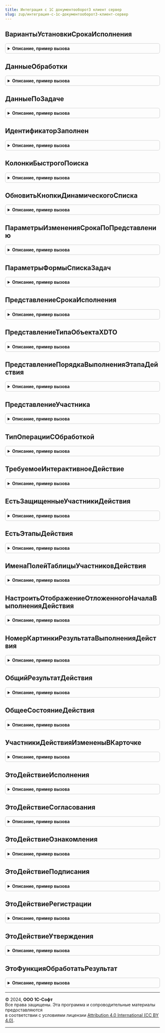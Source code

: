 ```yaml
---
title: Интеграция с 1С документооборот3 клиент сервер
slug: zup/интеграция-с-1с-документооборот3-клиент-сервер
---
```



## ВариантыУстановкиСрокаИсполнения
<details style="margin: 1em 0; padding: 0.5em; border: 1px solid #ccc; border-radius: 6px;">

<summary style="font-weight: bold; cursor: pointer;">Описание, пример вызова</summary>

```bsl

// Возвращает варианты установки срока исполнения.
//
// Возвращаемое значение:
//   Структура:
//     * ТочныйСрок - Строка
//     * ОтносительныйСрок - Строка
//
Функция ВариантыУстановкиСрокаИсполнения() Экспорт
```

Пример вызова
```bsl
Результат = ИнтеграцияС1СДокументооборот3КлиентСервер.ВариантыУстановкиСрокаИсполнения() 
```
</details>

## ДанныеОбработки
<details style="margin: 1em 0; padding: 0.5em; border: 1px solid #ccc; border-radius: 6px;">

<summary style="font-weight: bold; cursor: pointer;">Описание, пример вызова</summary>

```bsl

// Конструктор структуры, описывающей данные обработки.
//
// Параметры:
//   ПредметID - Строка - идентификатор предмета обработки.
//   ПредметТип - Строка - XDTO-тип предмета обработки.
//   ТекущееСостояние - Строка - текущее состояние обработки. Перечисление типа DMObjectProcessingState.
//   ПричинаПрерывания - Строка - причина прерывания обработки.
//
// Возвращаемое значение:
//   Структура:
//     * ПредметID - Строка
//     * ПредметТип - Строка
//     * ТекущееСостояние - Строка
//     * ПричинаПрерывания - Строка
//     * ТребуемоеИнтерактивноеДействие - см. ИнтеграцияС1СДокументооборот3КлиентСервер.ТребуемоеИнтерактивноеДействие
//
Функция ДанныеОбработки(ПредметID, ПредметТип, ТекущееСостояние = "", ПричинаПрерывания = "") Экспорт
```

Пример вызова
```bsl
Результат = ИнтеграцияС1СДокументооборот3КлиентСервер.ДанныеОбработки(ПредметID, ПредметТип, ТекущееСостояние, ПричинаПрерывания);
```
</details>

## ДанныеПоЗадаче
<details style="margin: 1em 0; padding: 0.5em; border: 1px solid #ccc; border-radius: 6px;">

<summary style="font-weight: bold; cursor: pointer;">Описание, пример вызова</summary>

```bsl

// Конструктор структуры, описывающей задачу.
//
// Параметры:
//   ID - Строка - идентификатор задачи Документооборота.
//   Тип - Строка - XDTO-тип задачи Документооборота.
//   Заголовок - Строка - заголовок задачи.
//   НавигационнаяСсылка - Строка - навигационная ссылка на объект ДО.
//
// Возвращаемое значение:
//   Структура:
//     * ДействиеЗадачи - см. ИнтеграцияС1СДокументооборотБазоваяФункциональностьКлиентСервер.ДанныеСсылочногоОбъектаДО
//     * Новое - Булево
//     * Просрочено - Булево
//     * ПредставлениеHTML - Строка
//     * АдресДополнительныхДанных - Строка
//     * Флаг - Строка
//     * РезультатДействия - см. ИнтеграцияС1СДокументооборотБазоваяФункциональностьКлиентСервер.ДанныеСсылочногоОбъектаДО
//     * РезультатДействияТекстом - Строка
//     * ВерсияДанныхДействияЗадачи - Строка
//     * ТребуемоеИнтерактивноеДействие - см. ИнтеграцияС1СДокументооборот3КлиентСервер.ТребуемоеИнтерактивноеДействие
//
Функция ДанныеПоЗадаче(ID, Тип, Заголовок = "", НавигационнаяСсылка = "") Экспорт
```

Пример вызова
```bsl
Результат = ИнтеграцияС1СДокументооборот3КлиентСервер.ДанныеПоЗадаче(ID, Тип, Заголовок, НавигационнаяСсылка);
```
</details>

## ИдентификаторЗаполнен
<details style="margin: 1em 0; padding: 0.5em; border: 1px solid #ccc; border-radius: 6px;">

<summary style="font-weight: bold; cursor: pointer;">Описание, пример вызова</summary>

```bsl

// Определяет является ли идентификатор пустым или заполненным.
//
// Параметры:
//   СтрокаИдентификатора - Строка - строковое представление идентификатора.
//
// Возвращаемое значение:
//   Булево
//
Функция ИдентификаторЗаполнен(СтрокаИдентификатора) Экспорт
```

Пример вызова
```bsl
Результат = ИнтеграцияС1СДокументооборот3КлиентСервер.ИдентификаторЗаполнен(СтрокаИдентификатора) 
```
</details>

## КолонкиБыстрогоПоиска
<details style="margin: 1em 0; padding: 0.5em; border: 1px solid #ccc; border-radius: 6px;">

<summary style="font-weight: bold; cursor: pointer;">Описание, пример вызова</summary>

```bsl

// Список колонок таблицы "Быстрый поиск", подлежащие заполнению.
//
// Возвращаемое значение:
//   Строка
//
Функция КолонкиБыстрогоПоиска() Экспорт
```

Пример вызова
```bsl
Результат = ИнтеграцияС1СДокументооборот3КлиентСервер.КолонкиБыстрогоПоиска() 
```
</details>

## ОбновитьКнопкиДинамическогоСписка
<details style="margin: 1em 0; padding: 0.5em; border: 1px solid #ccc; border-radius: 6px;">

<summary style="font-weight: bold; cursor: pointer;">Описание, пример вызова</summary>

```bsl

// Перерисовывает на форме список кнопок переключения страниц динамического списка.
//
// Параметры:
//   Форма - ФормаКлиентскогоПриложения - форма, на которой находится динамический список.
//   ТекущаяСтраница - Число - номер текущей страницы.
//   ВсегоСтраниц - Число - максимальное количество страниц.
//
Процедура ОбновитьКнопкиДинамическогоСписка(Форма, ТекущаяСтраница, ВсегоСтраниц) Экспорт
```

Пример вызова
```bsl
ИнтеграцияС1СДокументооборот3КлиентСервер.ОбновитьКнопкиДинамическогоСписка(Форма, ТекущаяСтраница, ВсегоСтраниц) 
```
</details>

## ПараметрыИзмененияСрокаПоПредставлению
<details style="margin: 1em 0; padding: 0.5em; border: 1px solid #ccc; border-radius: 6px;">

<summary style="font-weight: bold; cursor: pointer;">Описание, пример вызова</summary>

```bsl

// Конструктор структуры, описывающей параметры изменения срока по представлению.
//
// Возвращаемое значение:
//   Структура:
//     * ТекстСообщенияПредупреждения - Строка - возвращаемый текст сообщения/предупреждения в случае ошибки.
//     * Исполнитель - Строка
//     * ИсполнительID - Строка
//     * ИсполнительТип - Строка
//     * ОсновнойОбъектАдресацииИсполнитель - Строка
//     * ОсновнойОбъектАдресацииИсполнительID - Строка
//     * ОсновнойОбъектАдресацииИсполнительТип - Строка
//     * ДополнительныйОбъектАдресацииИсполнитель - Строка
//     * ДополнительныйОбъектАдресацииИсполнительID - Строка
//     * ДополнительныйОбъектАдресацииИсполнительТип - Строка
//
Функция ПараметрыИзмененияСрокаПоПредставлению() Экспорт
```

Пример вызова
```bsl
Результат = ИнтеграцияС1СДокументооборот3КлиентСервер.ПараметрыИзмененияСрокаПоПредставлению() 
```
</details>

## ПараметрыФормыСпискаЗадач
<details style="margin: 1em 0; padding: 0.5em; border: 1px solid #ccc; border-radius: 6px;">

<summary style="font-weight: bold; cursor: pointer;">Описание, пример вызова</summary>

```bsl

// Конструктор структуры, описывающей параметры формы списка задач.
//
// Возвращаемое значение:
//   Структура:
//     * ТекущаяСтраница - Число
//     * РазмерСтраницыДинамическогоСписка - Число
//     * ПолеДляСортировки - Строка
//     * НаправлениеСортировкиПоля - Строка
//     * Фильтры - СписокЗначений
//     * БыстрыйПоиск - ТаблицаЗначений
//     * ОтображениеКарточкиЗадачи - ПеречислениеСсылка.ВариантыОтображенияОбластиЧтения
//
Функция ПараметрыФормыСпискаЗадач() Экспорт
```

Пример вызова
```bsl
Результат = ИнтеграцияС1СДокументооборот3КлиентСервер.ПараметрыФормыСпискаЗадач() 
```
</details>

## ПредставлениеСрокаИсполнения
<details style="margin: 1em 0; padding: 0.5em; border: 1px solid #ccc; border-radius: 6px;">

<summary style="font-weight: bold; cursor: pointer;">Описание, пример вызова</summary>

```bsl

// Возвращает представление срока исполнения в виде дата (длительность) или длительность (дата).
//
// Параметры:
//   Дата - Дата - срок исполнения датой.
//   Дни - Число - длительность, дней.
//   Часы - Число - длительность, часов.
//   Минуты - Число - длительность, минут.
//   ИспользоватьДатуИВремяВСроках - Булево - признак использования даты и времени в сроках.
//   ВариантУстановкиСрока - Строка - вариант установки срока исполнения.
//
// Возвращаемое значение:
//   Строка
//
Функция ПредставлениеСрокаИсполнения(Дата, Дни, Часы, Минуты, Экспорт
```

Пример вызова
```bsl
Результат = ИнтеграцияС1СДокументооборот3КлиентСервер.ПредставлениеСрокаИсполнения(Дата, Дни, Часы, Минуты, );
```
</details>

## ПредставлениеТипаОбъектаXDTO
<details style="margin: 1em 0; padding: 0.5em; border: 1px solid #ccc; border-radius: 6px;">

<summary style="font-weight: bold; cursor: pointer;">Описание, пример вызова</summary>

```bsl

// Возвращает представление типа объекта XDTO Документооборота по имени типа.
//
// Параметры:
//   ТипXDTO - Строка - имя типа объекта XDTO.
//   Режим - Строка - принимает значения: "ЕдинственноеЧисло", "МножественноеЧисло", "ЗаголовокФормыВыбора".
//
// Возвращаемое значение:
//   Строка - представление типа объекта XDTO Документооборота по имени типа.
//
Функция ПредставлениеТипаОбъектаXDTO(ТипXDTO, Режим = "МножественноеЧисло") Экспорт
```

Пример вызова
```bsl
Результат = ИнтеграцияС1СДокументооборот3КлиентСервер.ПредставлениеТипаОбъектаXDTO(ТипXDTO, Режим);
```
</details>

## ПредставлениеПорядкаВыполненияЭтапаДействия
<details style="margin: 1em 0; padding: 0.5em; border: 1px solid #ccc; border-radius: 6px;">

<summary style="font-weight: bold; cursor: pointer;">Описание, пример вызова</summary>

```bsl

// Формирует представление порядка выполнения этапа действия.
//
// Параметры:
//   ПорядокXDTO - Строка - перечисление типа DMOrderOfExecutionActionStage.
//
// Возвращаемое значение:
//   Строка
//
Функция ПредставлениеПорядкаВыполненияЭтапаДействия(ПорядокXDTO) Экспорт
```

Пример вызова
```bsl
Результат = ИнтеграцияС1СДокументооборот3КлиентСервер.ПредставлениеПорядкаВыполненияЭтапаДействия(ПорядокXDTO) 
```
</details>

## ПредставлениеУчастника
<details style="margin: 1em 0; padding: 0.5em; border: 1px solid #ccc; border-radius: 6px;">

<summary style="font-weight: bold; cursor: pointer;">Описание, пример вызова</summary>

```bsl

// Формирует представление участника действия.
//
// Параметры:
//   СтрокаУчастника - ДанныеФормыЭлементДерева - строка дерева значений Участники в форме действия.
//   ДополнительноеОписание - Строка - дополнительное описание участника.
//   ПрефиксСтроки - Строка - префикс строки участника.
//
// Возвращаемое значение:
//   Строка - представление участника действия.
//
Функция ПредставлениеУчастника(СтрокаУчастника, ДополнительноеОписание = "", ПрефиксСтроки = "") Экспорт
```

Пример вызова
```bsl
Результат = ИнтеграцияС1СДокументооборот3КлиентСервер.ПредставлениеУчастника(СтрокаУчастника, ДополнительноеОписание, ПрефиксСтроки);
```
</details>

## ТипОперацииСОбработкой
<details style="margin: 1em 0; padding: 0.5em; border: 1px solid #ccc; border-radius: 6px;">

<summary style="font-weight: bold; cursor: pointer;">Описание, пример вызова</summary>

```bsl

// Конструктор структуры, описывающей тип операции над задачей.
//
// Возвращаемое значение:
//   Структура:
//     * Начать - Булево
//     * Прервать - Булево
//     * Остановить - Булево
//     * Продолжить - Булево
//     * Заполнить - Булево
//     * Перезапустить - Булево
//
Функция ТипОперацииСОбработкой() Экспорт
```

Пример вызова
```bsl
Результат = ИнтеграцияС1СДокументооборот3КлиентСервер.ТипОперацииСОбработкой() 
```
</details>

## ТребуемоеИнтерактивноеДействие
<details style="margin: 1em 0; padding: 0.5em; border: 1px solid #ccc; border-radius: 6px;">

<summary style="font-weight: bold; cursor: pointer;">Описание, пример вызова</summary>

```bsl

// Конструктор структуры, описывающей требуемое интерактивное действие.
//
// Возвращаемое значение:
//   Структура:
//     * ВыбратьИсполнителяЗадачи - Булево
//     * ИзменитьПараметрыПроцесса - Булево
//     * Контекст - Произвольный
//     * КешПредыдущихРезультатов - Строка
//
Функция ТребуемоеИнтерактивноеДействие() Экспорт
```

Пример вызова
```bsl
Результат = ИнтеграцияС1СДокументооборот3КлиентСервер.ТребуемоеИнтерактивноеДействие() 
```
</details>

## ЕстьЗащищенныеУчастникиДействия
<details style="margin: 1em 0; padding: 0.5em; border: 1px solid #ccc; border-radius: 6px;">

<summary style="font-weight: bold; cursor: pointer;">Описание, пример вызова</summary>

```bsl

// Проверяет наличие хотя бы одного защищенного участника в переданном этапе действия.
//
// Параметры:
//   Этап - ДанныеФормыЭлементДерева - строка этапа из дерева участников обработки.
//
// Возвращаемое значение:
//   Булево - есть защищенные участники.
//
Функция ЕстьЗащищенныеУчастникиДействия(Этап) Экспорт
```

Пример вызова
```bsl
Результат = ИнтеграцияС1СДокументооборот3КлиентСервер.ЕстьЗащищенныеУчастникиДействия(Этап) 
```
</details>

## ЕстьЭтапыДействия
<details style="margin: 1em 0; padding: 0.5em; border: 1px solid #ccc; border-radius: 6px;">

<summary style="font-weight: bold; cursor: pointer;">Описание, пример вызова</summary>

```bsl

// Проверяет наличие этапов действия.
//
// Параметры:
//   Участники - ДанныеФормыДерево - дерево с участниками.
//   ИдентификаторЭтапа - Строка - предопределенный идентификатор участника действия, который мы не учитываем.
//   ИдентификаторОбрабатывающегоРезультат - Строка - предопределенный идентификатор обрабатывающего результат действия,
//     который мы не учитываем.
//
// Возвращаемое значение:
//   Булево - есть защищенные участники.
//
Функция ЕстьЭтапыДействия(Участники, ИдентификаторЭтапа, ИдентификаторОбрабатывающегоРезультат) Экспорт
```

Пример вызова
```bsl
Результат = ИнтеграцияС1СДокументооборот3КлиентСервер.ЕстьЭтапыДействия(Участники, ИдентификаторЭтапа, ИдентификаторОбрабатывающегоРезультат) 
```
</details>

## ИменаПолейТаблицыУчастниковДействия
<details style="margin: 1em 0; padding: 0.5em; border: 1px solid #ccc; border-radius: 6px;">

<summary style="font-weight: bold; cursor: pointer;">Описание, пример вызова</summary>

```bsl

// Возвращает имена полей таблицы участников действия на форме.
//
// Возвращаемое значение:
//   Строка
//
Функция ИменаПолейТаблицыУчастниковДействия() Экспорт
```

Пример вызова
```bsl
Результат = ИнтеграцияС1СДокументооборот3КлиентСервер.ИменаПолейТаблицыУчастниковДействия() 
```
</details>

## НастроитьОтображениеОтложенногоНачалаВыполненияДействия
<details style="margin: 1em 0; padding: 0.5em; border: 1px solid #ccc; border-radius: 6px;">

<summary style="font-weight: bold; cursor: pointer;">Описание, пример вызова</summary>

```bsl

// Устанавливает описание, подсказку и отображение задержки начала выполнения действия.
//
// Параметры:
//   Форма - ФормаКлиентскогоПриложения - форма элемента одного из справочников действий, участвующих в обработке.
//   ПредставлениеЗапуска - Строка - описание задержки запуска.
//   ОчиститьЗадержкуПодсказка - Строка - неявно возвращаемое значение, подсказка команды формы ОчиститьЗадержку.
//   ОписаниеОтложенногоНачалаВыполненияПодсказка - Строка - неявно возвращаемое значение, подсказка элемента
//     формы ОписаниеОтложенногоНачалаВыполнения.
//
Процедура НастроитьОтображениеОтложенногоНачалаВыполненияДействия(Форма, ПредставлениеЗапуска = "", Экспорт
```

Пример вызова
```bsl
ИнтеграцияС1СДокументооборот3КлиентСервер.НастроитьОтображениеОтложенногоНачалаВыполненияДействия(Форма, ПредставлениеЗапуска, );
```
</details>

## НомерКартинкиРезультатаВыполненияДействия
<details style="margin: 1em 0; padding: 0.5em; border: 1px solid #ccc; border-radius: 6px;">

<summary style="font-weight: bold; cursor: pointer;">Описание, пример вызова</summary>

```bsl

// Возвращает номер картинки из КоллекцияРезультатыВыполненияДействий.
//
// Параметры:
//   Результат - Строка - результат действия.
//   Состояние - Строка - состояние действия.
//   ЕстьЗаявкаОтказа - Булево
//
// Возвращаемое значение:
//   Число
//
Функция НомерКартинкиРезультатаВыполненияДействия(Результат, Состояние = Неопределено, ЕстьЗаявкаОтказа = Ложь) Экспорт
```

Пример вызова
```bsl
Результат = ИнтеграцияС1СДокументооборот3КлиентСервер.НомерКартинкиРезультатаВыполненияДействия(Результат, Состояние, ЕстьЗаявкаОтказа);
```
</details>

## ОбщийРезультатДействия
<details style="margin: 1em 0; padding: 0.5em; border: 1px solid #ccc; border-radius: 6px;">

<summary style="font-weight: bold; cursor: pointer;">Описание, пример вызова</summary>

```bsl

// Возвращает общий результат двух результатов участников действия.
//
//
// Параметры:
//   Результат1 - Строка - результат действия.
//   Результат2 - Строка - результат действия.
//
// Возвращаемое значение:
//   Строка
//
Функция ОбщийРезультатДействия(Результат1, Результат2) Экспорт
```

Пример вызова
```bsl
Результат = ИнтеграцияС1СДокументооборот3КлиентСервер.ОбщийРезультатДействия(Результат1, Результат2) 
```
</details>

## ОбщееСостояниеДействия
<details style="margin: 1em 0; padding: 0.5em; border: 1px solid #ccc; border-radius: 6px;">

<summary style="font-weight: bold; cursor: pointer;">Описание, пример вызова</summary>

```bsl

// Возвращает общее состояние двух участников действия.
//
// Параметры:
//   Состояние1 - Строка - состояние действия.
//   Состояние2 - Строка - состояние действия.
//
// Возвращаемое значение:
//   Строка
//
Функция ОбщееСостояниеДействия(Состояние1, Состояние2) Экспорт
```

Пример вызова
```bsl
Результат = ИнтеграцияС1СДокументооборот3КлиентСервер.ОбщееСостояниеДействия(Состояние1, Состояние2) 
```
</details>

## УчастникиДействияИзмененыВКарточке
<details style="margin: 1em 0; padding: 0.5em; border: 1px solid #ccc; border-radius: 6px;">

<summary style="font-weight: bold; cursor: pointer;">Описание, пример вызова</summary>

```bsl

// Проверяет факт изменения участников в карточке действия.
// Работает в паре с процедурой ИнтеграцияС1СДокументооборот3.ЗаполнитьТаблицуУчастниковДействия.
//
// Параметры:
//   Форма - ФормаКлиентскогоПриложения - форма элемента одного из справочников действий, участвующих в обработке.
//
// Возвращаемое значение:
//   Булево
//
Функция УчастникиДействияИзмененыВКарточке(Форма) Экспорт
```

Пример вызова
```bsl
Результат = ИнтеграцияС1СДокументооборот3КлиентСервер.УчастникиДействияИзмененыВКарточке(Форма) 
```
</details>

## ЭтоДействиеИсполнения
<details style="margin: 1em 0; padding: 0.5em; border: 1px solid #ccc; border-radius: 6px;">

<summary style="font-weight: bold; cursor: pointer;">Описание, пример вызова</summary>

```bsl

// Возвращает Истина, если указанное действие является действием исполнения.
//
// Параметры:
//   ТипДействия - Строка - имя типа XDTO.
//
// Возвращаемое значение:
//   Булево
//
Функция ЭтоДействиеИсполнения(ТипДействия) Экспорт
```

Пример вызова
```bsl
Результат = ИнтеграцияС1СДокументооборот3КлиентСервер.ЭтоДействиеИсполнения(ТипДействия) 
```
</details>

## ЭтоДействиеСогласования
<details style="margin: 1em 0; padding: 0.5em; border: 1px solid #ccc; border-radius: 6px;">

<summary style="font-weight: bold; cursor: pointer;">Описание, пример вызова</summary>

```bsl

// Возвращает Истина, если указанное действие является действием согласования.
//
// Параметры:
//   ТипДействия - Строка - имя типа XDTO.
//
// Возвращаемое значение:
//   Булево
//
Функция ЭтоДействиеСогласования(ТипДействия) Экспорт
```

Пример вызова
```bsl
Результат = ИнтеграцияС1СДокументооборот3КлиентСервер.ЭтоДействиеСогласования(ТипДействия) 
```
</details>

## ЭтоДействиеОзнакомления
<details style="margin: 1em 0; padding: 0.5em; border: 1px solid #ccc; border-radius: 6px;">

<summary style="font-weight: bold; cursor: pointer;">Описание, пример вызова</summary>

```bsl

// Возвращает Истина, если указанное действие является действием ознакомления.
//
// Параметры:
//   ТипДействия - Строка - имя типа XDTO.
//
// Возвращаемое значение:
//   Булево
//
Функция ЭтоДействиеОзнакомления(ТипДействия) Экспорт
```

Пример вызова
```bsl
Результат = ИнтеграцияС1СДокументооборот3КлиентСервер.ЭтоДействиеОзнакомления(ТипДействия) 
```
</details>

## ЭтоДействиеПодписания
<details style="margin: 1em 0; padding: 0.5em; border: 1px solid #ccc; border-radius: 6px;">

<summary style="font-weight: bold; cursor: pointer;">Описание, пример вызова</summary>

```bsl

// Возвращает Истина, если указанное действие является действием подписания.
//
// Параметры:
//   ТипДействия - Строка - имя типа XDTO.
//
// Возвращаемое значение:
//   Булево
//
Функция ЭтоДействиеПодписания(ТипДействия) Экспорт
```

Пример вызова
```bsl
Результат = ИнтеграцияС1СДокументооборот3КлиентСервер.ЭтоДействиеПодписания(ТипДействия) 
```
</details>

## ЭтоДействиеРегистрации
<details style="margin: 1em 0; padding: 0.5em; border: 1px solid #ccc; border-radius: 6px;">

<summary style="font-weight: bold; cursor: pointer;">Описание, пример вызова</summary>

```bsl

// Возвращает Истина, если указанное действие является действием регистрации.
//
// Параметры:
//   ТипДействия - Строка - имя типа XDTO.
//
// Возвращаемое значение:
//   Булево
//
Функция ЭтоДействиеРегистрации(ТипДействия) Экспорт
```

Пример вызова
```bsl
Результат = ИнтеграцияС1СДокументооборот3КлиентСервер.ЭтоДействиеРегистрации(ТипДействия) 
```
</details>

## ЭтоДействиеУтверждения
<details style="margin: 1em 0; padding: 0.5em; border: 1px solid #ccc; border-radius: 6px;">

<summary style="font-weight: bold; cursor: pointer;">Описание, пример вызова</summary>

```bsl

// Возвращает Истина, если указанное действие является действием утверждения.
//
// Параметры:
//   ТипДействия - Строка - имя типа XDTO.
//
// Возвращаемое значение:
//   Булево
//
Функция ЭтоДействиеУтверждения(ТипДействия) Экспорт
```

Пример вызова
```bsl
Результат = ИнтеграцияС1СДокументооборот3КлиентСервер.ЭтоДействиеУтверждения(ТипДействия) 
```
</details>

## ЭтоФункцияОбработатьРезультат
<details style="margin: 1em 0; padding: 0.5em; border: 1px solid #ccc; border-radius: 6px;">

<summary style="font-weight: bold; cursor: pointer;">Описание, пример вызова</summary>

```bsl

// Возвращает Истина, если параметр является функцией участника, обрабатывающего результат.
//
// Параметры:
//   ФункцияУчастника - Строка - функция участника действия.
//
// Возвращаемое значение:
//   Булево
//
Функция ЭтоФункцияОбработатьРезультат(ФункцияУчастника) Экспорт
```

Пример вызова
```bsl
Результат = ИнтеграцияС1СДокументооборот3КлиентСервер.ЭтоФункцияОбработатьРезультат(ФункцияУчастника) 
```
</details>

---

© 2024, **ООО 1С-Софт**  
Все права защищены. Эта программа и сопроводительные материалы предоставляются  
в соответствии с условиями лицензии [Attribution 4.0 International (CC BY 4.0)](https://creativecommons.org/licenses/by/4.0/legalcode).

---
